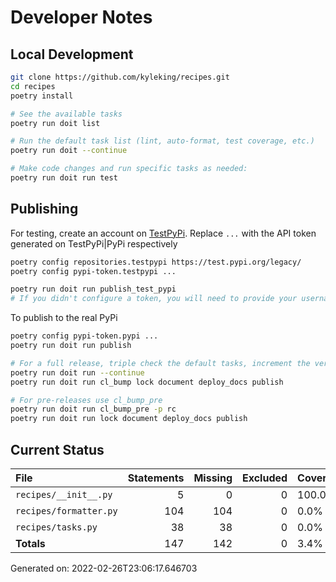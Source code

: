 # Developer Notes

## Local Development

```sh
git clone https://github.com/kyleking/recipes.git
cd recipes
poetry install

# See the available tasks
poetry run doit list

# Run the default task list (lint, auto-format, test coverage, etc.)
poetry run doit --continue

# Make code changes and run specific tasks as needed:
poetry run doit run test
```

## Publishing

For testing, create an account on [TestPyPi](https://test.pypi.org/legacy/). Replace `...` with the API token generated on TestPyPi|PyPi respectively

```sh
poetry config repositories.testpypi https://test.pypi.org/legacy/
poetry config pypi-token.testpypi ...

poetry run doit run publish_test_pypi
# If you didn't configure a token, you will need to provide your username and password to publish
```

To publish to the real PyPi

```sh
poetry config pypi-token.pypi ...
poetry run doit run publish

# For a full release, triple check the default tasks, increment the version, rebuild documentation (twice), and publish!
poetry run doit run --continue
poetry run doit run cl_bump lock document deploy_docs publish

# For pre-releases use cl_bump_pre
poetry run doit run cl_bump_pre -p rc
poetry run doit run lock document deploy_docs publish
```

## Current Status

<!-- {cts} COVERAGE -->
| File                   |   Statements |   Missing |   Excluded | Coverage   |
|:-----------------------|-------------:|----------:|-----------:|:-----------|
| `recipes/__init__.py`  |            5 |         0 |          0 | 100.0%     |
| `recipes/formatter.py` |          104 |       104 |          0 | 0.0%       |
| `recipes/tasks.py`     |           38 |        38 |          0 | 0.0%       |
| **Totals**             |          147 |       142 |          0 | 3.4%       |

Generated on: 2022-02-26T23:06:17.646703
<!-- {cte} -->
